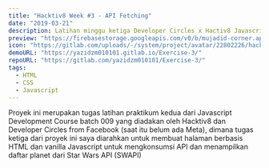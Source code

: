 ```yaml
---
title: "Hacktiv8 Week #3 - API Fetching"
date: "2019-03-21"
description: Latihan minggu ketiga Developer Circles x Hactiv8 Javascript Development Course
preview: "https://firebasestorage.googleapis.com/v0/b/mujadid-corner.appspot.com/o/project_images%2FScreenshot_20231103_175532.png?alt=media"
icon: "https://gitlab.com/uploads/-/system/project/avatar/22802226/hacktiv8.jpg?width=64"
demoURL: "https://yazidzm010101.gitlab.io/Exercise-3/"
repoURL: "https://gitlab.com/yazidzm010101/Exercise-3/"
tags:
  - HTML
  - CSS
  - Javascript
---
```


Proyek ini merupakan tugas latihan praktikum kedua dari Javascript Development Course batch 009 yang diadakan oleh Hacktiv8 dan Developer Circles from Facebook (saat itu belum ada Meta), dimana tugas ketiga dari proyek ini saya diarahkan untuk membuat halaman berbasis HTML dan vanilla Javascript untuk mengkonsumsi API dan menampilkan daftar planet dari Star Wars API (SWAPI)
